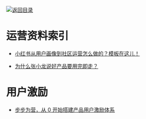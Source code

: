 [![返回目录](https://user-images.githubusercontent.com/5803001/38079637-ff0abcf0-3371-11e8-9b76-ad651620afc7.jpg)](https://github.com/wxyyxc1992/Awesome-Lists) 
 
 
 
 
# 运营资料索引

- [小红书从用户画像到社区运营怎么做的？模板在这儿！](http://www.tuicool.com/articles/jInQnmv)

- [为什么张小龙说好产品要用完即走？](http://www.tuicool.com/articles/aMJjeiq)



# 用户激励
- [步步为营，从 0 开始搭建产品用户激励体系](http://36kr.com/p/532208.html)
